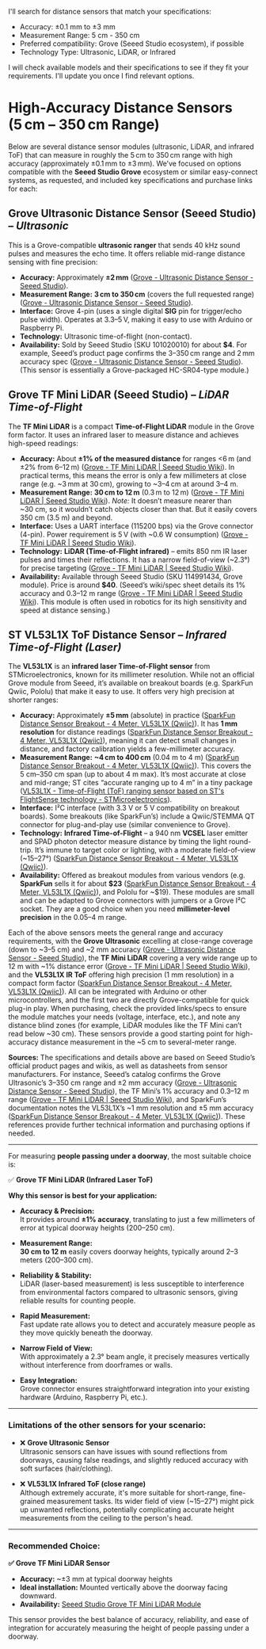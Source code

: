 I'll search for distance sensors that match your specifications:
- Accuracy: ±0.1 mm to ±3 mm
- Measurement Range: 5 cm - 350 cm
- Preferred compatibility: Grove (Seeed Studio ecosystem), if possible
- Technology Type: Ultrasonic, LiDAR, or Infrared

I will check available models and their specifications to see if they fit your requirements. I'll update you once I find relevant options.

# High-Accuracy Distance Sensors (5 cm – 350 cm Range)

Below are several distance sensor modules (ultrasonic, LiDAR, and infrared ToF) that can measure in roughly the 5 cm to 350 cm range with high accuracy (approximately ±0.1 mm to ±3 mm). We’ve focused on options compatible with the **Seeed Studio Grove** ecosystem or similar easy-connect systems, as requested, and included key specifications and purchase links for each:

## **Grove Ultrasonic Distance Sensor** (Seeed Studio) – *Ultrasonic*

This is a Grove-compatible **ultrasonic ranger** that sends 40 kHz sound pulses and measures the echo time. It offers reliable mid-range distance sensing with fine precision:

- **Accuracy:** Approximately **±2 mm** ([Grove - Ultrasonic Distance Sensor - Seeed Studio](https://www.seeedstudio.com/Grove-Ultrasonic-Distance-Sensor.html?srsltid=AfmBOoqkO7R5b88P2CO6w_r-MIMH-YGS2HJtEuJfExklKj4qGMmnn_QD#:~:text=The%20Grove%20,proximity%20sensors%2C%20and%20ultrasonic%20detectors)).
- **Measurement Range:** **3 cm to 350 cm** (covers the full requested range) ([Grove - Ultrasonic Distance Sensor - Seeed Studio](https://www.seeedstudio.com/Grove-Ultrasonic-Distance-Sensor.html?srsltid=AfmBOoqkO7R5b88P2CO6w_r-MIMH-YGS2HJtEuJfExklKj4qGMmnn_QD#:~:text=The%20Grove%20,proximity%20sensors%2C%20and%20ultrasonic%20detectors)).
- **Interface:** Grove 4-pin (uses a single digital **SIG** pin for trigger/echo pulse width). Operates at 3.3–5 V, making it easy to use with Arduino or Raspberry Pi.
- **Technology:** Ultrasonic time-of-flight (non-contact).
- **Availability:** Sold by Seeed Studio (SKU 101020010) for about **\$4**. For example, Seeed’s product page confirms the 3–350 cm range and 2 mm accuracy spec ([Grove - Ultrasonic Distance Sensor - Seeed Studio](https://www.seeedstudio.com/Grove-Ultrasonic-Distance-Sensor.html?srsltid=AfmBOoqkO7R5b88P2CO6w_r-MIMH-YGS2HJtEuJfExklKj4qGMmnn_QD#:~:text=The%20Grove%20,proximity%20sensors%2C%20and%20ultrasonic%20detectors)). (This sensor is essentially a Grove-packaged HC-SR04-type module.)

## **Grove TF Mini LiDAR** (Seeed Studio) – *LiDAR Time-of-Flight*

The **TF Mini LiDAR** is a compact **Time-of-Flight LiDAR** module in the Grove form factor. It uses an infrared laser to measure distance and achieves high-speed readings:

- **Accuracy:** About **±1% of the measured distance** for ranges <6 m (and ±2% from 6–12 m) ([Grove - TF Mini LiDAR | Seeed Studio Wiki](https://wiki.seeedstudio.com/Grove-TF_Mini_LiDAR/#:~:text=Product%20Name%20TFmini%20Operating%20range,12m)). In practical terms, this means the error is only a few millimeters at close range (e.g. ~3 mm at 30 cm), growing to ~3–4 cm at around 3–4 m.
- **Measurement Range:** **30 cm to 12 m** (0.3 m to 12 m) ([Grove - TF Mini LiDAR | Seeed Studio Wiki](https://wiki.seeedstudio.com/Grove-TF_Mini_LiDAR/#:~:text=Product%20Name%20TFmini%20Operating%20range,12m)). *Note:* It doesn’t measure nearer than ~30 cm, so it wouldn’t catch objects closer than that. But it easily covers 350 cm (3.5 m) and beyond.
- **Interface:** Uses a UART interface (115200 bps) via the Grove connector (4-pin). Power requirement is 5 V (with ~0.6 W consumption) ([Grove - TF Mini LiDAR | Seeed Studio Wiki](https://wiki.seeedstudio.com/Grove-TF_Mini_LiDAR/#:~:text=Product%20Name%20TFmini%20Operating%20range,12m)).
- **Technology:** **LiDAR (Time-of-Flight infrared)** – emits 850 nm IR laser pulses and times their reflections. It has a narrow field-of-view (~2.3°) for precise targeting ([Grove - TF Mini LiDAR | Seeed Studio Wiki](https://wiki.seeedstudio.com/Grove-TF_Mini_LiDAR/#:~:text=Product%20Name%20TFmini%20Operating%20range,12m)).
- **Availability:** Available through Seeed Studio (SKU 114991434, Grove module). Price is around **\$40**. (Seeed’s wiki/spec sheet details its 1% accuracy and 0.3–12 m range ([Grove - TF Mini LiDAR | Seeed Studio Wiki](https://wiki.seeedstudio.com/Grove-TF_Mini_LiDAR/#:~:text=Product%20Name%20TFmini%20Operating%20range,12m)). This module is often used in robotics for its high sensitivity and speed at distance sensing.)

## **ST VL53L1X ToF Distance Sensor** – *Infrared Time-of-Flight (Laser)*

The **VL53L1X** is an **infrared laser Time-of-Flight sensor** from STMicroelectronics, known for its millimeter resolution. While not an official Grove module from Seeed, it’s available on breakout boards (e.g. SparkFun Qwiic, Pololu) that make it easy to use. It offers very high precision at shorter ranges:

- **Accuracy:** Approximately **±5 mm** (absolute) in practice ([SparkFun Distance Sensor Breakout - 4 Meter, VL53L1X (Qwiic)](https://www.sparkfun.com/sparkfun-distance-sensor-breakout-4-meter-vl53l1x-qwiic.html#:~:text=Each%20VL53L1X%20sensor%20features%20a,3.5V%20to)). It has **1 mm resolution** for distance readings ([SparkFun Distance Sensor Breakout - 4 Meter, VL53L1X (Qwiic)](https://www.sparkfun.com/sparkfun-distance-sensor-breakout-4-meter-vl53l1x-qwiic.html#:~:text=Each%20VL53L1X%20sensor%20features%20a,3.5V%20to)), meaning it can detect small changes in distance, and factory calibration yields a few-millimeter accuracy.
- **Measurement Range:** **~4 cm to 400 cm** (0.04 m to 4 m) ([SparkFun Distance Sensor Breakout - 4 Meter, VL53L1X (Qwiic)](https://www.sparkfun.com/sparkfun-distance-sensor-breakout-4-meter-vl53l1x-qwiic.html#:~:text=Each%20VL53L1X%20sensor%20features%20a,3.5V%20to)). This covers the 5 cm–350 cm span (up to about 4 m max). It’s most accurate at close and mid-range; ST cites “accurate ranging up to 4 m” in a tiny package ([VL53L1X - Time-of-Flight (ToF) ranging sensor based on ST's FlightSense technology - STMicroelectronics](https://www.st.com/en/imaging-and-photonics-solutions/vl53l1x.html#:~:text=The%20VL53L1X%20is%20a%20state,frequency%20up%20to%2050%20Hz)).
- **Interface:** I²C interface (with 3.3 V or 5 V compatibility on breakout boards). Some breakouts (like SparkFun’s) include a Qwiic/STEMMA QT connector for plug-and-play use (similar convenience to Grove).
- **Technology:** **Infrared Time-of-Flight** – a 940 nm **VCSEL** laser emitter and SPAD photon detector measure distance by timing the light round-trip. It’s immune to target color or lighting, with a moderate field-of-view (~15–27°) ([SparkFun Distance Sensor Breakout - 4 Meter, VL53L1X (Qwiic)](https://www.sparkfun.com/sparkfun-distance-sensor-breakout-4-meter-vl53l1x-qwiic.html#:~:text=Each%20VL53L1X%20sensor%20features%20a,3.5V%20to)).
- **Availability:** Offered as breakout modules from various vendors (e.g. **SparkFun** sells it for about **\$23** ([SparkFun Distance Sensor Breakout - 4 Meter, VL53L1X (Qwiic)](https://www.sparkfun.com/sparkfun-distance-sensor-breakout-4-meter-vl53l1x-qwiic.html#:~:text=Each%20VL53L1X%20sensor%20features%20a,3.5V%20to)), and Pololu for ~$19). These modules are small and can be adapted to Grove connectors with jumpers or a Grove I²C socket. They are a good choice when you need **millimeter-level precision** in the 0.05–4 m range.

Each of the above sensors meets the general range and accuracy requirements, with the **Grove Ultrasonic** excelling at close-range coverage (down to ~3–5 cm) and ~2 mm accuracy ([Grove - Ultrasonic Distance Sensor - Seeed Studio](https://www.seeedstudio.com/Grove-Ultrasonic-Distance-Sensor.html?srsltid=AfmBOoqkO7R5b88P2CO6w_r-MIMH-YGS2HJtEuJfExklKj4qGMmnn_QD#:~:text=The%20Grove%20,proximity%20sensors%2C%20and%20ultrasonic%20detectors)), the **TF Mini LiDAR** covering a very wide range up to 12 m with ~1% distance error ([Grove - TF Mini LiDAR | Seeed Studio Wiki](https://wiki.seeedstudio.com/Grove-TF_Mini_LiDAR/#:~:text=Product%20Name%20TFmini%20Operating%20range,12m)), and the **VL53L1X IR ToF** offering high precision (1 mm resolution) in a compact form factor ([SparkFun Distance Sensor Breakout - 4 Meter, VL53L1X (Qwiic)](https://www.sparkfun.com/sparkfun-distance-sensor-breakout-4-meter-vl53l1x-qwiic.html#:~:text=Each%20VL53L1X%20sensor%20features%20a,3.5V%20to)). All can be integrated with Arduino or other microcontrollers, and the first two are directly Grove-compatible for quick plug-in play. When purchasing, check the provided links/specs to ensure the module matches your needs (voltage, interface, etc.), and note any distance blind zones (for example, LiDAR modules like the TF Mini can’t read below ~30 cm). These sensors provide a good starting point for high-accuracy distance measurement in the ~5 cm to several-meter range.

**Sources:** The specifications and details above are based on Seeed Studio’s official product pages and wikis, as well as datasheets from sensor manufacturers. For instance, Seeed’s catalog confirms the Grove Ultrasonic’s 3–350 cm range and ±2 mm accuracy ([Grove - Ultrasonic Distance Sensor - Seeed Studio](https://www.seeedstudio.com/Grove-Ultrasonic-Distance-Sensor.html?srsltid=AfmBOoqkO7R5b88P2CO6w_r-MIMH-YGS2HJtEuJfExklKj4qGMmnn_QD#:~:text=The%20Grove%20,proximity%20sensors%2C%20and%20ultrasonic%20detectors)), the TF Mini’s 1% accuracy and 0.3–12 m range ([Grove - TF Mini LiDAR | Seeed Studio Wiki](https://wiki.seeedstudio.com/Grove-TF_Mini_LiDAR/#:~:text=Product%20Name%20TFmini%20Operating%20range,12m)), and SparkFun’s documentation notes the VL53L1X’s ~1 mm resolution and ±5 mm accuracy ([SparkFun Distance Sensor Breakout - 4 Meter, VL53L1X (Qwiic)](https://www.sparkfun.com/sparkfun-distance-sensor-breakout-4-meter-vl53l1x-qwiic.html#:~:text=Each%20VL53L1X%20sensor%20features%20a,3.5V%20to)). These references provide further technical information and purchasing options if needed.


---

For measuring **people passing under a doorway**, the most suitable choice is:

✅ **Grove TF Mini LiDAR (Infrared Laser ToF)**  

**Why this sensor is best for your application:**

- **Accuracy & Precision:**  
  It provides around **±1% accuracy**, translating to just a few millimeters of error at typical doorway heights (200–250 cm).

- **Measurement Range:**  
  **30 cm to 12 m** easily covers doorway heights, typically around 2–3 meters (200–300 cm).

- **Reliability & Stability:**  
  LiDAR (laser-based measurement) is less susceptible to interference from environmental factors compared to ultrasonic sensors, giving reliable results for counting people.

- **Rapid Measurement:**  
  Fast update rate allows you to detect and accurately measure people as they move quickly beneath the doorway.

- **Narrow Field of View:**  
  With approximately a 2.3° beam angle, it precisely measures vertically without interference from doorframes or walls.

- **Easy Integration:**  
  Grove connector ensures straightforward integration into your existing hardware (Arduino, Raspberry Pi, etc.).

---

### Limitations of the other sensors for your scenario:

- ❌ **Grove Ultrasonic Sensor**  
  Ultrasonic sensors can have issues with sound reflections from doorways, causing false readings, and slightly reduced accuracy with soft surfaces (hair/clothing).

- ❌ **VL53L1X Infrared ToF (close range)**  
  Although extremely accurate, it's more suitable for short-range, fine-grained measurement tasks. Its wider field of view (~15–27°) might pick up unwanted reflections, potentially complicating accurate height measurements from the ceiling to the person's head.

---

### Recommended Choice:

**✅ Grove TF Mini LiDAR Sensor**  
- **Accuracy:** ~±3 mm at typical doorway heights
- **Ideal installation:** Mounted vertically above the doorway facing downward.
- **Availability:** [Seeed Studio Grove TF Mini LiDAR Module](https://www.seeedstudio.com/Grove-TF-Mini-LiDAR.html)

This sensor provides the best balance of accuracy, reliability, and ease of integration for accurately measuring the height of people passing under a doorway.